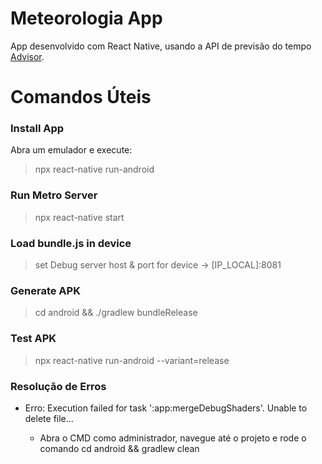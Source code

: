 # Meteorologia App

App desenvolvido com React Native, usando a API de previsão do tempo [Advisor](https://advisor.climatempo.com.br/).

# Comandos Úteis

### Install App

Abra um emulador e execute:

> npx react-native run-android

### Run Metro Server

> npx react-native start

### Load bundle.js in device

> set Debug server host & port for device -> [IP_LOCAL]:8081

### Generate APK

> cd android && ./gradlew bundleRelease

### Test APK

> npx react-native run-android --variant=release

### Resolução de Erros

- Erro: Execution failed for task ':app:mergeDebugShaders'. Unable to delete file...

  - Abra o CMD como administrador, navegue até o projeto e rode o comando cd android && gradlew clean
